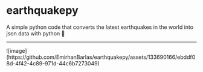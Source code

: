# earthquakepy
A simple python code that converts the latest earthquakes in the world into json data with python 🫨
<hr>
![image](https://github.com/EmirhanBarlas/earthquakepy/assets/133690166/ebddf08d-4f42-4c89-971d-44c6b7273049)

